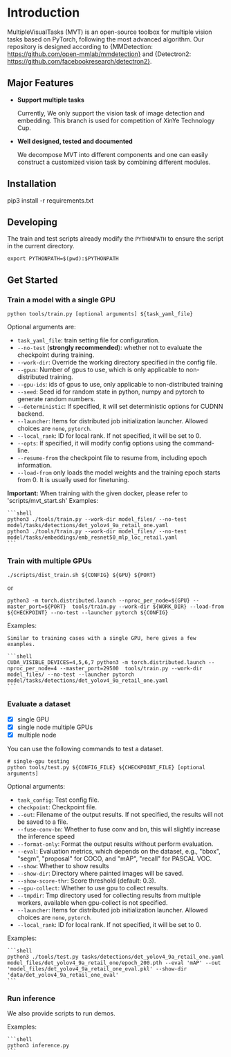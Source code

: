 # Introduction

  MultipleVisualTasks (MVT) is an open-source toolbox for multiple vision tasks based on PyTorch, following the most advanced algorithm. Our repository is designed according to {MMDetection: https://github.com/open-mmlab/mmdetection} and {Detectron2: https://github.com/facebookresearch/detectron2}.

## Major Features

- **Support multiple tasks**

  Currently, We only support the vision task of image detection and embedding. This branch is used for competition of XinYe Technology Cup. 

- **Well designed, tested and documented**

  We decompose MVT into different components and one can easily construct a customized vision task by combining different modules.


## Installation

pip3 install -r requirements.txt

## Developing

The train and test scripts already modify the `PYTHONPATH` to ensure the script in the current directory.

```shell
export PYTHONPATH=$(pwd):$PYTHONPATH
```

## Get Started

### Train a model with a single GPU

  ```shell
  python tools/train.py [optional arguments] ${task_yaml_file} 
  ```
  Optional arguments are:

  - `task_yaml_file`: train setting file for configuration.
  - `--no-test` (**strongly recommended**): whether not to evaluate the checkpoint during training.
  - `--work-dir`: Override the working directory specified in the config file.
  - `--gpus`: Number of gpus to use, which is only applicable to non-distributed training.
  - `--gpu-ids`: ids of gpus to use, only applicable to non-distributed training
  - `--seed`: Seed id for random state in python, numpy and pytorch to generate random numbers.
  - `--deterministic`: If specified, it will set deterministic options for CUDNN backend.
  - `--launcher`: Items for distributed job initialization launcher. Allowed choices are `none`, `pytorch`. 
  - `--local_rank`: ID for local rank. If not specified, it will be set to 0.
  - `--opts`: If specified, it will modify config options using the command-line.
  - `--resume-from` the checkpoint file to resume from, including epoch information.
  - `--load-from` only loads the model weights and the training epoch starts from 0. It is usually used for finetuning.

  **Important:** When training with the given docker, please refer to 'scripts/mvt_start.sh' 
  Examples:

    ```shell
    python3 ./tools/train.py --work-dir model_files/ --no-test model/tasks/detections/det_yolov4_9a_retail_one.yaml
    python3 ./tools/train.py --work-dir model_files/ --no-test model/tasks/embeddings/emb_resnet50_mlp_loc_retail.yaml
    ```

### Train with multiple GPUs

  ```shell
  ./scripts/dist_train.sh ${CONFIG} ${GPU} ${PORT} 
  ```
  or

  ```shell
  python3 -m torch.distributed.launch --nproc_per_node=${GPU} --master_port=${PORT}  tools/train.py --work-dir ${WORK_DIR} --load-from ${CHECKPOINT} --no-test --launcher pytorch ${CONFIG} 
  ```
  Examples:

    Similar to training cases with a single GPU, here gives a few examples.

    ```shell
    CUDA_VISIBLE_DEVICES=4,5,6,7 python3 -m torch.distributed.launch --nproc_per_node=4 --master_port=29500  tools/train.py --work-dir model_files/ --no-test --launcher pytorch model/tasks/detections/det_yolov4_9a_retail_one.yaml
    ```

### Evaluate a dataset

  - [x] single GPU
  - [x] single node multiple GPUs
  - [x] multiple node

  You can use the following commands to test a dataset.

  ```shell
  # single-gpu testing
  python tools/test.py ${CONFIG_FILE} ${CHECKPOINT_FILE} [optional arguments]
  ```

  Optional arguments:

  - `task_config`: Test config file.
  - `checkpoint`: Checkpoint file.
  - `--out`: Filename of the output results. If not specified, the results will not be saved to a file.
  - `--fuse-conv-bn`: Whether to fuse conv and bn, this will slightly increase the inference speed
  - `--format-only`: Format the output results without perform evaluation. 
  - `--eval`: Evaluation metrics, which depends on the dataset, e.g., "bbox", "segm", "proposal" for COCO, and "mAP", "recall" for PASCAL VOC.
  - `--show`: Whether to show results
  - `--show-dir`: Directory where painted images will be saved.
  - `--show-score-thr`: Score threshold (default: 0.3).
  - `--gpu-collect`: Whether to use gpu to collect results.
  - `--tmpdir`: Tmp directory used for collecting results from multiple workers, available when gpu-collect is not specified.
  - `--launcher`: Items for distributed job initialization launcher. Allowed choices are `none`, `pytorch`.
  - `--local_rank`: ID for local rank. If not specified, it will be set to 0.

  Examples:

    ```shell
    python3 ./tools/test.py tasks/detections/det_yolov4_9a_retail_one.yaml  model_files/det_yolov4_9a_retail_one/epoch_200.pth --eval 'mAP' --out 'model_files/det_yolov4_9a_retail_one_eval.pkl' --show-dir 'data/det_yolov4_9a_retail_one_eval'
    ```

### Run inference

  We also provide scripts to run demos.

  Examples:

    ```shell
    python3 inference.py 
    ```
